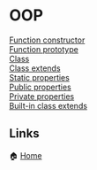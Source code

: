 # OOP

[Function constructor](./OOP/FunctionConstructor.md)<br>
[Function prototype](./OOP/FunctionPrototype.md)<br>
[Class](./OOP/Class.md)<br>
[Class extends](./OOP/ClassExtends.md)<br>
[Static properties](./OOP/StaticProperties.md)<br>
[Public properties](./OOP/PublicProperties.md)<br>
[Private properties](./OOP/PrivateProperties.md)<br>
[Built-in class extends](./OOP/BuiltinClassExtends.md)<br>

## Links

🏠 [Home](../../readme.md)